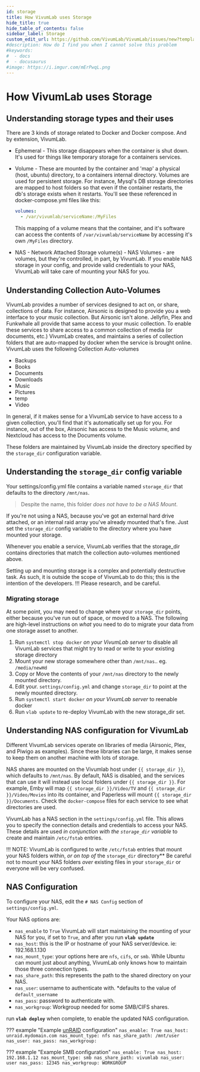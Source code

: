```yaml
---
id: storage
title: How VivumLab uses Storage
hide_title: true
hide_table_of_contents: false
sidebar_label: Storage
custom_edit_url: https://github.com/VivumLab/VivumLab/issues/new?template=documentation.md
#description: How do I find you when I cannot solve this problem
#keywords:
#  - docs
#  - docusaurus
#image: https://i.imgur.com/mErPwqL.png
---
```


# How VivumLab uses Storage

## Understanding storage types and their uses

There are 3 kinds of storage related to Docker and Docker compose. And by extension, VivumLab.

- Ephemeral - This storage disappears when the container is shut down. It's used for things like temporary storage for a containers services.

- Volume - These are mounted by the container and 'map' a physical (host, ubuntu) directory, to a containers internal directory. Volumes are used for persistent storage. For instance, Mysql's DB storage directories are mapped to host folders so that even if the container restarts, the db's storage exists when it restarts. You'll see these referenced in docker-compose.yml files like this:

  ```yml
  volumes:
    - /var/vivumlab/serviceName:/MyFiles
  ```

  This mapping of a volume means that the container, and it's software can access the contents of `/var/vivumlab/serviceName` by accessing it's own `/MyFiles` directory.

- NAS - Network Attached Storage volume(s) - NAS Volumes - are volumes, but they're controlled, in part, by VivumLab. If you enable NAS storage in your config, and provide valid credentials to your NAS, VivumLab will take care of mounting your NAS for you.

## Understanding Collection Auto-Volumes

VivumLab provides a number of services designed to act on, or share, collections of data. For instance, Airsonic is designed to provide you a web interface to your music collection. But Airsonic isn't alone. Jellyfin, Plex and Funkwhale all provide that same access to your music collection. To enable these services to share access to a common collection of media (or documents, etc.) VivumLab creates, and maintains a series of collection folders that are auto-mapped by docker when the service is brought online. VivumLab uses the following Collection Auto-volumes

- Backups
- Books
- Documents
- Downloads
- Music
- Pictures
- temp
- Video

In general, if it makes sense for a VivumLab service to have access to a given collection, you'll find that it's automatically set up for you. For instance, out of the box, Airsonic has access to the Music volume, and Nextcloud has access to the Documents volume.

These folders are maintained by VivumLab inside the directory specified by the `storage_dir` configuration variable.

## Understanding the `storage_dir` config variable

Your settings/config.yml file contains a variable named `storage_dir` that defaults to the directory `/mnt/nas`.

> Despite the name, this folder _does not have to be a NAS Mount_.

If you're not using a NAS, because you've got an external hard drive attached, or an internal raid array you've already mounted that's fine. Just set the `storage_dir` config variable to the directory where you have mounted your storage.

Whenever you enable a service, VivumLab verifies that the storage_dir contains directories that match the collection auto-volumes mentioned above.

Setting up and mounting storage is a complex and potentially destructive task. As such, it is outside the scope of VivumLab to do this; this is the intention of the developers.
!!! Please research, and be careful.

### Migrating storage

At some point, you may need to change where your `storage_dir` points, either because you've run out of space, or moved to a NAS. The following are high-level instructions on _what_ you need to do to migrate your data from one storage asset to another.

1. Run `systemctl stop docker` _on your VivumLab server_ to disable all VivumLab services that might try to read or write to your existing storage directory
2. Mount your new storage somewhere other than `/mnt/nas`.. eg. `/media/newHd`
3. Copy or Move the contents of your `/mnt/nas` directory to the newly mounted directory.
4. Edit your. `settings/config.yml` and change `storage_dir` to point at the newly mounted directory.
5. Run `systemctl start docker` _on your VivumLab server_ to reenable docker
6. Run `vlab update` to re-deploy VivumLab with the new storage_dir set.

## Understanding NAS configuration for VivumLab

Different VivumLab services operate on libraries of media (Airsonic, Plex, and Piwigo as examples). Since these libraries can be large, it makes sense to keep them on another machine with lots of storage.

NAS shares are mounted on the Vivumlab host under `{{ storage_dir }}`, which defaults to `/mnt/nas`. By default, NAS is disabled, and the services that can use it will instead use local folders under `{{ storage_dir }}`.
For example, Emby will map `{{ storage_dir }}/Video/TV` and `{{ storage_dir }}/Video/Movies` into its container, and Paperless will mount `{{ storage_dir }}/Documents`. Check the `docker-compose` files for each service to see what directories are used.

VivumLab has a NAS section in the `settings/config.yml` file. This allows you to specify the connection details and credentials to access your NAS. These details are used _in conjunction with the `storage_dir` variable_ to create and maintain `/etc/fstab` entries.

!!! NOTE: VivumLab is configured to write `/etc/fstab` entries that mount your NAS folders within, _or on top of_ the `storage_dir` directory** Be careful not to mount your NAS folders _over_ existing files in your `storage_dir` or everyone will be very confused.

## NAS Configuration

To configure your NAS, edit the `# NAS Config` section of `settings/config.yml`.

Your NAS options are:

- `nas_enable` to `True` VivumLab will start maintaining the mounting of your NAS for you, if set to `True`, and after you run **`vlab update`**
- `nas_host`: this is the IP or hostname of your NAS server/device. ie: 192.168.1.130
- `nas_mount_type`: your options here are `nfs`, `cifs`, or `smb`. While Ubuntu can mount just about anything, VivumLab only knows how to maintain those three connection types.
- `nas_share_path`: this represents the path to the shared directory on your NAS.
- `nas_user`: username to authenticate with. \*defaults to the value of `default_username`
- `nas_pass`: password to authenticate with.
- `nas_workgroup`: Workgroup needed for some SMB/CIFS shares.

run **`vlab deploy`** when complete, to enable the updated NAS configuration.

??? example "Example [unRAID](https://unraid.net) configuration"
    ```
    nas_enable: True
    nas_host: unraid.mydomain.com
    nas_mount_type: nfs
    nas_share_path: /mnt/user
    nas_user:
    nas_pass:
    nas_workgroup:
    ```

??? example "Example SMB configuration"
    ```
    nas_enable: True
    nas_host: 192.168.1.12
    nas_mount_type: smb
    nas_share_path: vivumlab
    nas_user: user
    nas_pass: 12345
    nas_workgroup: WORKGROUP
    ```
